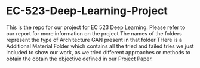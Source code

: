 # EC-523-Deep-Learning-Project
This is the repo for our project for EC 523 Deep Learning.
Please refer to our report for more information on the project
The names of the folders represent the type of Architecture GAN present in that folder
THere is a Additional Material Folder which contains all the tried and failed tries 
we just included to show our work, as we tried different approaches or methods to 
obtain the obtain the objective defined in our Project Paper.
